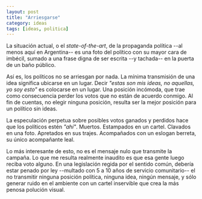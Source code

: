 ```yaml
---
layout: post
title: "Arriesgarse"
category: ideas
tags: [ideas, politica]
---
```


La situación actual, o el *state-of-the-art*, de la propaganda
política --al menos aquí en Argentina-- es una foto del político con
su mayor cara de imbécil, sumado a una frase digna de ser escrita --y
tachada-- en la puerta de un baño público.

Así es, los políticos no se arriesgan por nada. La mínima transmisión
de una idea significa ubicarse en un lugar. Decir *"estas son mis
ideas, no aquellas, yo soy esto"* es colocarse en un lugar. Una
posición incómoda, que trae como consecuencia perder los votos que no
están de acuerdo conmigo. Al fin de cuentas, no elegir ninguna
posición, resulta ser la mejor posición para un político sin ideas.

La especulación perpetua sobre posibles votos ganados y perdidos hace
que los políticos estén *"ahí"*. Muertos. Estampados en un
cartel. Clavados en una foto. Apretados en sus trajes. Acompañados con
un eslogan berreta, su único acompañante leal.

Lo más interesante de esto, no es el mensaje nulo que transmite la
campaña. Lo que me resulta realmente inaudito es que esa gente luego
reciba voto alguno. En una legislación regida por el sentido común,
debería estar penado por ley --multado con 5 a 10 años de servicio
comunitario-- el no transmitir ninguna posición política, ninguna
idea, ningún mensaje, y sólo generar ruido en el ambiente con un
cartel inservible que crea la más penosa polución visual.
